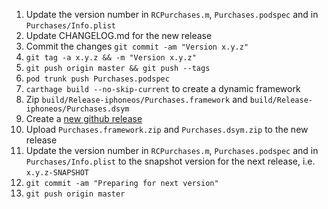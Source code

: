 1. Update the version number in `RCPurchases.m`, `Purchases.podspec` and in `Purchases/Info.plist`
1. Update CHANGELOG.md for the new release
1. Commit the changes `git commit -am "Version x.y.z"`
1. `git tag -a x.y.z && -m "Version x.y.z"`
1. `git push origin master && git push --tags`
1. `pod trunk push Purchases.podspec`
1. `carthage build --no-skip-current` to create a dynamic framework
1. Zip `build/Release-iphoneos/Purchases.framework` and `build/Release-iphoneos/Purchases.dsym`
1. Create a [new github release](https://github.com/revenuecat/purchases-ios/releases)
1. Upload `Purchases.framework.zip` and `Purchases.dsym.zip` to the new release
1. Update the version number in `RCPurchases.m`, `Purchases.podspec` and in `Purchases/Info.plist` to the snapshot version for the next release, i.e. `x.y.z-SNAPSHOT`
1. `git commit -am "Preparing for next version"`
1. `git push origin master`